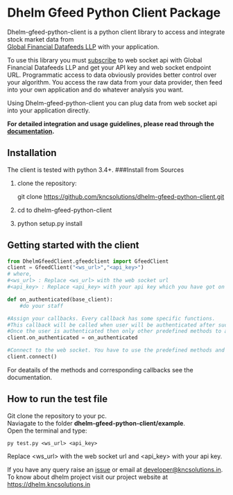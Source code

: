 # Dhelm Gfeed Python Client Package

Dhelm-gfeed-python-client is a python client library to access and integrate stock market data from  
[Global Financial Datafeeds LLP](https://globaldatafeeds.in/) with your application.

To use this library you must [subscribe](https://globaldatafeeds.in/api/) to web socket api with Global Financial Datafeeds LLP and get your API key and web socket endpoint URL. Programmatic access to data obviously provides better control over your algorithm. You access the raw data from your data provider, then feed into your own application and do whatever analysis you want.

Using Dhelm-gfeed-python-client you can plug data from web socket api into your  application directly.

**For detailed integration and usage guidelines, please read through the [documentation]().**

## Installation
The client is tested with python 3.4+.
###Install from Sources
1. clone the repository:

   git clone https://github.com/kncsolutions/dhelm-gfeed-python-client.git
2. cd to dhelm-gfeed-python-client
3. python setup.py install
## Getting started with the client
```python
from DhelmGfeedClient.gfeedclient import GfeedClient
client = GfeedClient("<ws_url>","<api_key>")
# where,
#<ws_url> : Replace <ws_url> with the web socket url
#<api_key> : Replace <api_key> with your api key which you have got on subscription.

def on_authenticated(base_client):
	#do your staff

#Assign your callbacks. Every callback has some specific functions.
#This callback will be called when user will be authenticated after successful connection.
#Once the user is authenticated then only other predefined methods to access data from web socket can be called from inside this callback.
client.on_authenticated = on_authenticated

#Connect to the web socket. You have to use the predefined methods and callbacks to receive and process data.
client.connect()
```

For deatails of the methods and corresponding callbacks see the documentation.

## How to run the test file
Git clone the repository to your pc.<br/>
Naviagate to the folder **dhelm-gfeed-python-client/example**.<br/>
Open the terminal and type:
```
py test.py <ws_url> <api_key>
```
Replace <ws_url> with the web socket url and <api_key> with your api key.

If you have any query raise an [issue](https://github.com/kncsolutions/dhelm-gfeed-client/issues) or email at developer@kncsolutions.in.
To know about dhelm project visit our project website at https://dhelm.kncsolutions.in
